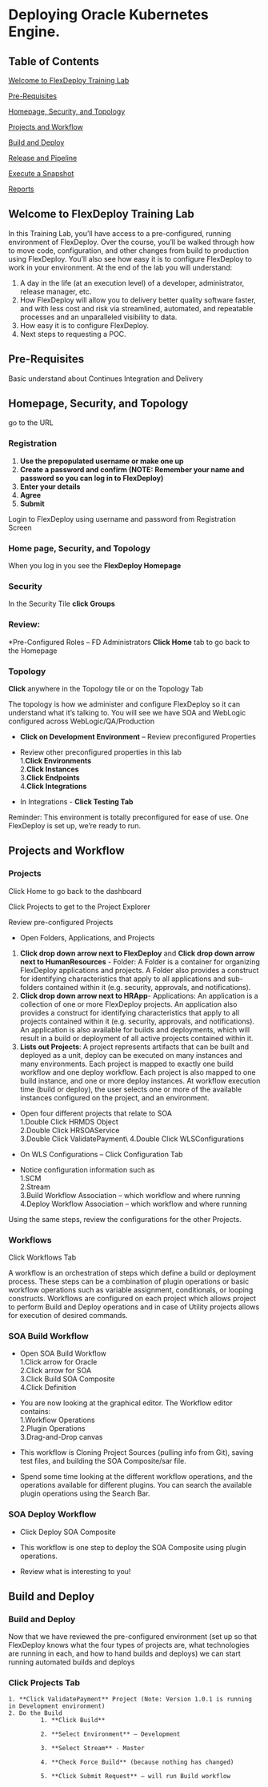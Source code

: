# Deploying Oracle Kubernetes Engine.

## Table of Contents

[Welcome to FlexDeploy Training Lab](#welcome-to-flexdeploy-training-lab)

[Pre-Requisites](#pre-requisites)

[Homepage, Security, and Topology](#homepage-security-and-topology)

[Projects and Workflow](#projects-and-workflow)

[Build and Deploy](#build-and-deploy)

[Release and Pipeline](#release-and-pipeline)

[Execute a Snapshot](#execute-a-Snapshot)

[Reports](#reports)

## Welcome to FlexDeploy Training Lab
In this Training Lab, you’ll have access to a pre-configured, running environment of FlexDeploy. Over the course, you’ll be walked through how to move code, configuration, and other changes from build to production using FlexDeploy. You’ll also see how easy it is to configure FlexDeploy to work in your environment. At the end of the lab you will understand: 

1. A day in the life (at an execution level) of a developer, administrator, release manager, etc. 
2. How FlexDeploy will allow you to delivery better quality software faster, and with less cost and risk via streamlined, automated, and repeatable processes and an unparalleled visibility to data. 
3. How easy it is to configure FlexDeploy.
4. Next steps to requesting a POC.
 
## Pre-Requisites
Basic understand about Continues Integration and Delivery

## Homepage, Security, and Topology

go to the URL 
### Registration
   1. **Use the prepopulated username or make one up** 
   2. **Create a password and confirm (NOTE: Remember your name and password so you can log in to FlexDeploy)**
   3. **Enter your details** 
   4. **Agree**
   5. **Submit**
 

Login to FlexDeploy using username and password from Registration Screen



### Home page, Security, and Topology
 When you log in you see the **FlexDeploy Homepage**

 

### Security
 In the Security Tile **click Groups**

 

### Review:
  *Pre-Configured Roles – FD Administrators
**Click Home** tab to go back to the Homepage

### Topology
**Click** anywhere in the Topology tile or on the Topology Tab

 

The topology is how we administer and configure FlexDeploy so it can understand what it’s talking to. You will see we have SOA and WebLogic configured across WebLogic/QA/Production

 

  - **Click on Development Environment** – Review preconfigured Properties
 

 - Review other preconfigured properties in this lab \
    1.**Click Environments**\
    2.**Click Instances**\
    3.**Click Endpoints**\
    4.**Click Integrations**

- In Integrations - **Click Testing Tab**
 

Reminder: This environment is totally preconfigured for ease of use. One FlexDeploy is set up, we’re ready to run.

 

 ## Projects and Workflow

 ### Projects 

Click Home to go back to the dashboard 

Click Projects to get to the Project Explorer 

Review pre-configured Projects 

- Open Folders, Applications, and Projects

1. **Click drop down arrow next to FlexDeploy** and **Click drop down arrow next to HumanResources** - Folder: A Folder is a container for organizing FlexDeploy applications and projects. A Folder also provides a construct for identifying characteristics that apply to all applications and sub-folders contained within it (e.g. security, approvals, and notifications). 
2. **Click drop down arrow next to HRApp**- Applications: An application is a collection of one or more FlexDeploy projects. An application also provides a construct for identifying characteristics that apply to all projects contained within it (e.g. security, approvals, and notifications). An application is also available for builds and deployments, which will result in a build or deployment of all active projects contained within it. 
3. **Lists out Projects**: A project represents artifacts that can be built and deployed as a unit, deploy can be executed on many instances and many environments. Each project is mapped to exactly one build workflow and one deploy workflow. Each project is also mapped to one build instance, and one or more deploy instances. At workflow execution time (build or deploy), the user selects one or more of the available instances configured on the project, and an environment.
 

- Open four different projects that relate to SOA\
    1.Double Click HRMDS Object\
    2.Double Click HRSOAService\
    3.Double Click ValidatePayment\ 
    4.Double Click WLSConfigurations 
 
- On WLS Configurations – Click Configuration Tab 
- Notice configuration information such as\
    1.SCM\
    2.Stream\
    3.Build Workflow Association – which workflow and where running\
    4.Deploy Workflow Association – which workflow and where running
 

Using the same steps, review the configurations for the other Projects.

 

### Workflows 

Click Workflows Tab

A workflow is an orchestration of steps which define a build or deployment process. These steps can be a combination of plugin operations or basic workflow operations such as variable assignment, conditionals, or looping constructs. Workflows are configured on each project which allows project to perform Build and Deploy operations and in case of Utility projects allows for execution of desired commands.

### SOA Build Workflow 

- Open SOA Build Workflow\
    1.Click arrow for Oracle\
    2.Click arrow for SOA\
    3.Click Build SOA Composite\
    4.Click Definition


- You are now looking at the graphical editor. The Workflow editor contains:\
    1.Workflow Operations\
    2.Plugin Operations\
    3.Drag-and-Drop canvas 
- This workflow is Cloning Project Sources (pulling info from Git), saving test files, and building the SOA Composite/sar file. 
- Spend some time looking at the different workflow operations, and the operations available for different plugins. You can search the available plugin operations using the Search Bar. 

### SOA Deploy Workflow 
- Click Deploy SOA Composite
 

- This workflow is one step to deploy the SOA Composite using plugin operations. 
- Review what is interesting to you!

## Build and Deploy

### Build and Deploy

Now that we have reviewed the pre-configured environment (set up so that FlexDeploy knows what the four types of projects are, what technologies are running in each, and how to hand builds and deploys) we can start running automated builds and deploys 

### Click Projects Tab 

    1. **Click ValidatePayment** Project (Note: Version 1.0.1 is running in Development environment) 
    2. Do the Build 
             1. **Click Build**

             2. **Select Environment** – Development 

             3. **Select Stream** - Master 

             4. **Check Force Build** (because nothing has changed) 

             5. **Click Submit Request** – will run Build workflow
